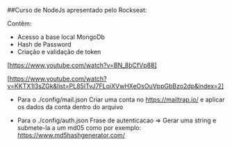 ##Curso de NodeJs apresentado pelo Rockseat:

Contêm:
- Acesso a base local MongoDb
- Hash de Password
- Criação e validação de token

[https://www.youtube.com/watch?v=BN_8bCfVp88]

[https://www.youtube.com/watch?v=KKTX1l3sZGk&list=PL85ITvJ7FLoiXVwHXeOsOuVppGbBzo2dp&index=2]

- Para o ./config/mail.json
  Criar uma conta no https://mailtrap.io/ e aplicar os dados da conta dentro do arquivo

- Para o ./config/auth.json
  Frase de autenticacao => Gerar uma string e submete-la a um md05 como por exemplo: https://www.md5hashgenerator.com/
